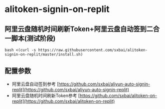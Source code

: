 # alitoken-signin-on-replit
## 阿里云盘随机时间刷新Token+阿里云盘自动签到二合一脚本(测试阶段)
```
bash <(curl -s https://raw.githubusercontent.com/sxbai/alitoken-signin-on-replit/master/install.sh)
```
## 配置参数
- 阿里云盘自动签到参考 [https://github.com/sxbai/aliyun-auto-signin-replit](https://github.com/sxbai/aliyun-auto-signin-replit)
- 阿里云盘随机时间刷新Token参考 [https://github.com/sxbai/alitoken-on-replit](https://github.com/sxbai/alitoken-on-replit)
